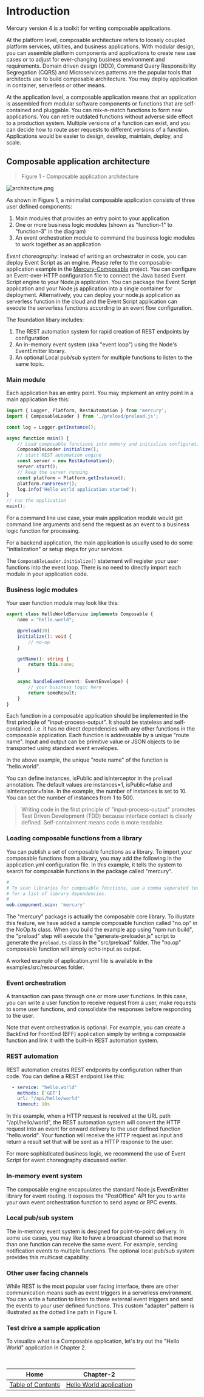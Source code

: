 # Introduction

Mercury version 4 is a toolkit for writing composable applications.

At the platform level, composable architecture refers to loosely coupled platform services, utilities, and
business applications. With modular design, you can assemble platform components and applications to create
new use cases or to adjust for ever-changing business environment and requirements. Domain driven design (DDD),
Command Query Responsibility Segregation (CQRS) and Microservices patterns are the popular tools that architects
use to build composable architecture. You may deploy application in container, serverless or other means.

At the application level, a composable application means that an application is assembled from modular software
components or functions that are self-contained and pluggable. You can mix-n-match functions to form new applications.
You can retire outdated functions without adverse side effect to a production system. Multiple versions of a function
can exist, and you can decide how to route user requests to different versions of a function. Applications would be
easier to design, develop, maintain, deploy, and scale.

## Composable application architecture

> Figure 1 - Composable application architecture

![architecture.png](diagrams/architecture.png)

As shown in Figure 1, a minimalist composable application consists of three user defined components:

1. Main modules that provides an entry point to your application
2. One or more business logic modules (shown as "function-1" to "function-3" in the diagram)
3. An event orchestration module to command the business logic modules to work together as an application

*Event choreography*: Instead of writing an orchestrator in code, you can deploy Event Script as an engine.
Please refer to the composable-application example in the 
[Mercury-Composable](https://accenture.github.io/mercury-composable/) project. You can configure an
Event-over-HTTP configuration file to connect the Java based Event Script engine to your Node.js application.
You can package the Event Script application and your Node.js application into a single container for
deployment. Alternatively, you can deploy your node.js application as serverless function in the cloud and
the Event Script application can execute the serverless functions according to an event flow configuration.

The foundation libary includes:

1. The REST automation system for rapid creation of REST endpoints by configuration
2. An in-memory event system (aka "event loop") using the Node's EventEmitter library.
3. An optional Local pub/sub system for multiple functions to listen to the same topic.

### Main module

Each application has an entry point. You may implement an entry point in a main application like this:

```typescript
import { Logger, Platform, RestAutomation } from 'mercury';
import { ComposableLoader } from './preload/preload.js'; 

const log = Logger.getInstance();

async function main() {
    // Load composable functions into memory and initialize configuration management
    ComposableLoader.initialize();
    // start REST automation engine
    const server = new RestAutomation();
    server.start();
    // keep the server running
    const platform = Platform.getInstance();
    platform.runForever();
    log.info('Hello world application started');
}
// run the application
main();
```

For a command line use case, your main application module would get command line arguments and
send the request as an event to a business logic function for processing.

For a backend application, the main application is usually used to do some "initialization" or
setup steps for your services.

The `ComposableLoader.initialize()` statement will register your user functions into the event loop.
There is no need to directly import each module in your application code.

### Business logic modules

Your user function module may look like this:

```typescript
export class HelloWorldService implements Composable {
    name = "hello.world";

    @preload(10)
    initialize(): void {
        // no-op
    }

    getName(): string {
        return this.name;
    }
    
    async handleEvent(event: EventEnvelope) {
        // your business logic here
        return someResult;
    }
}
```

Each function in a composable application should be implemented in the first principle of "input-process-output".
It should be stateless and self-contained. i.e. it has no direct dependencies with any other functions in the
composable application. Each function is addressable by a unique "route name". Input and output can be
primitive value or JSON objects to be transported using standard event envelopes.

In the above example, the unique "route name" of the function is "hello.world".

You can define instances, isPublic and isInterceptor in the `preload` annotation. The default values are
instances=1, isPublic=false and isInterceptor=false. In the example, the number of instances is set to 10.
You can set the number of instances from 1 to 500.

> Writing code in the first principle of "input-process-output" promotes Test Driven Development (TDD) because
  interface contact is clearly defined. Self-containment means code is more readable.

### Loading composable functions from a library

You can publish a set of composable functions as a library. To import your composable functions from a library,
you may add the following in the application.yml configuration file. In this example, it tells the system
to search for composable functions in the package called "mercury".

```yaml
#
# To scan libraries for composable functions, use a comma separated text string
# for a list of library dependencies.
#
web.component.scan: 'mercury'
```

The "mercury" package is actually the composable core library. To illustate this feature, we have added a sample
composable function called "no.op" in the NoOp.ts class. When you build the example app using "npm run build",
the "preload" step will execute the "generate-preloader.js" script to generate the `preload.ts` class in the
"src/preload" folder. The "no.op" composable function will simply echo input as output.

A worked example of application.yml file is available in the examples/src/resources folder.

### Event orchestration

A transaction can pass through one or more user functions. In this case, you can write a user function to receive
request from a user, make requests to some user functions, and consolidate the responses before responding to the
user.

Note that event orchestration is optional. For example, you can create a BackEnd for FrontEnd (BFF) application
simply by writing a composable function and link it with the built-in REST automation system.

### REST automation

REST automation creates REST endpoints by configuration rather than code. You can define a REST endpoint like this:

```yaml
  - service: "hello.world"
    methods: ['GET']
    url: "/api/hello/world"
    timeout: 10s
```

In this example, when a HTTP request is received at the URL path "/api/hello/world", the REST automation system
will convert the HTTP request into an event for onward delivery to the user defined function "hello.world". 
Your function will receive the HTTP request as input and return a result set that will be sent as a HTTP response
to the user.

For more sophisticated business logic, we recommend the use of Event Script for event choreography discussed
earlier.

### In-memory event system

The composable engine encapsulates the standard Node.js EventEmitter library for event routing. It exposes the
"PostOffice" API for you to write your own event orchestration function to send async or RPC events.

### Local pub/sub system

The in-memory event system is designed for point-to-point delivery. In some use cases, you may like to have
a broadcast channel so that more than one function can receive the same event. For example, sending notification
events to multiple functions. The optional local pub/sub system provides this multicast capability.

### Other user facing channels

While REST is the most popular user facing interface, there are other communication means such as event triggers
in a serverless environment. You can write a function to listen to these external event triggers and send the events
to your user defined functions. This custom "adapter" pattern is illustrated as the dotted line path in Figure 1.

### Test drive a sample application

To visualize what is a Composable application, let's try out the "Hello World" application in Chapter 2.

<br/>

|                   Home                    |                Chapter-2                |
|:-----------------------------------------:|:---------------------------------------:|
| [Table of Contents](TABLE-OF-CONTENTS.md) | [Hello World application](CHAPTER-2.md) |
